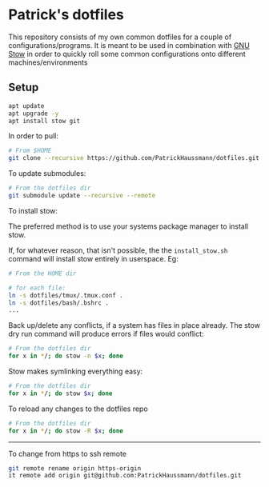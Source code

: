 # Patrick's dotfiles

This repository consists of my own common dotfiles for a couple of configurations/programs. It is meant to be used in combination with [GNU Stow](https://www.gnu.org/software/stow/) in order to quickly roll some common configurations onto different machines/environments

## Setup

```bash
apt update
apt upgrade -y
apt install stow git
```

In order to pull:
```bash
# From $HOME
git clone --recursive https://github.com/PatrickHaussmann/dotfiles.git
```

To update submodules:
```bash
# From the dotfiles dir
git submodule update --recursive --remote
```

To install stow:

The preferred method is to use your systems package manager to install stow.

If, for whatever reason, that isn't possible, the the `install_stow.sh` command
will install stow entirely in userspace. Eg:
```bash
# From the HOME dir

# for each file:
ln -s dotfiles/tmux/.tmux.conf .
ln -s dotfiles/bash/.bshrc .
...
```

Back up/delete any conflicts, if a system has files in place already.
The stow dry run command will produce errors if files would conflict:

```bash
# From the dotfiles dir
for x in */; do stow -n $x; done
```

Stow makes symlinking everything easy:
```bash
# From the dotfiles dir
for x in */; do stow $x; done
```


To reload any changes to the dotfiles repo 
```bash
# From the dotfiles dir
for x in */; do stow -R $x; done
```

------

To change from https to ssh remote
```bash
git remote rename origin https-origin
it remote add origin git@github.com:PatrickHaussmann/dotfiles.git
```

